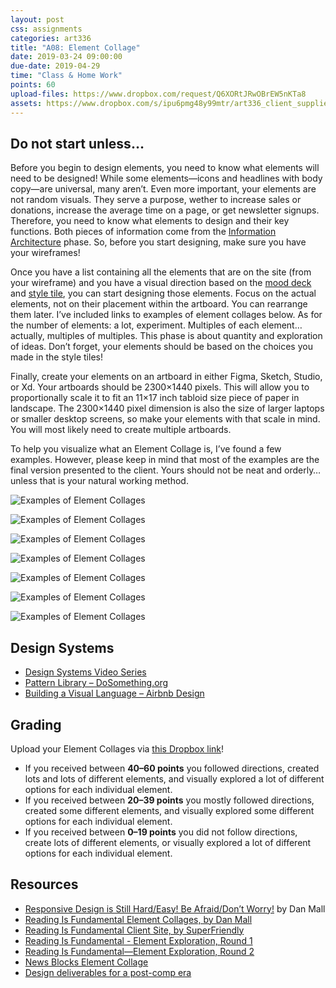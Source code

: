 ```yaml
---
layout: post
css: assignments
categories: art336
title: "A08: Element Collage"
date: 2019-03-24 09:00:00
due-date: 2019-04-29
time: "Class & Home Work"
points: 60
upload-files: https://www.dropbox.com/request/Q6XORtJRwOBrEW5nKTa8
assets: https://www.dropbox.com/s/ipu6pmg48y99mtr/art336_client_supplied_content.zip?dl=0
---
```


## Do not start unless…
Before you begin to design elements, you need to know what elements will need to be designed! While some elements—icons and headlines with body copy—are universal, many aren’t. Even more important, your elements are not random visuals. They serve a purpose, wether to increase sales or donations, increase the average time on a page, or get newsletter signups. Therefore, you need to know what elements to design and their key functions. Both pieces of information come from the [Information Architecture](https://gary.is/art336/a07b-information-architecture.html) phase. So, before you start designing, make sure you have your wireframes! 

Once you have a list containing all the elements that are on the site (from your wireframe) and you have a visual direction based on the [mood deck](https://gary.is/art336/a07d-art-direction-vs-graphic-design.html) and [style tile](https://gary.is/art336/a07d-art-direction-vs-graphic-design.html), you can start designing those elements. Focus on the actual elements, not on their placement within the artboard. You can rearrange them later. I’ve included links to examples of element collages below. As for the number of elements: a lot, experiment. Multiples of each element…actually, multiples of multiples. This phase is about quantity and exploration of ideas. Don’t forget, your elements should be based on the choices you made in the style tiles!

Finally, create your elements on an artboard in either Figma, Sketch, Studio, or Xd. Your artboards should be 2300×1440 pixels. This will allow you to proportionally scale it to fit an 11×17 inch tabloid size piece of paper in landscape. The 2300×1440 pixel dimension is also the size of larger laptops or smaller desktop screens, so make your elements with that scale in mind. You will most likely need to create multiple artboards.

To help you visualize what an Element Collage is, I’ve found a few examples. However, please keep in mind that most of the examples are the final version presented to the client. Yours should not be neat and orderly…unless that is your natural working method.

![Examples of Element Collages](../img/art336-element-collage-00.jpg)

![Examples of Element Collages](../img/art336-element-collage-01.jpg)

![Examples of Element Collages](../img/art336-element-collage-02.jpg)

![Examples of Element Collages](../img/art336-element-collage-03.png)

![Examples of Element Collages](../img/art336-element-collage-04.jpg)

![Examples of Element Collages](../img/art336-element-collage-05.jpg)

![Examples of Element Collages](../img/art336-element-collage-06.jpg)

## Design Systems
- <a href="https://www.invisionapp.com/design-system-manager/expert-advice" title="Design Systems Video Series | Master Product Design at Scale" target="_blank">Design Systems Video Series</a>
- <a href="http://forge.dosomething.org/" title="Pattern Library | DoSomething.org" target="_blank">Pattern Library – DoSomething.org</a>
- <a href="https://airbnb.design/building-a-visual-language/" title="Building a Visual Language – Airbnb Design" target="_blank">Building a Visual Language – Airbnb Design</a>

## Grading
Upload your Element Collages via <a href="https://www.dropbox.com/request/Q6XORtJRwOBrEW5nKTa8" target="_blank" title="Upload exercise files to Dropbox">this Dropbox link</a>! 

- If you received between **40&ndash;60 points** you followed directions, created lots and lots of different elements, and visually explored a lot of different options for each individual element.
- If you received between **20&ndash;39 points** you mostly followed directions, created some different elements, and visually explored some different options for each individual element.
- If you received between **0&ndash;19 points** you did not follow directions, create lots of different elements, or visually explored a lot of different options for each individual element.

## Resources
- <a href="https://vimeo.com/101875373" target="_blank" title="Responsive Design is Still Hard/Easy! Be Afraid/Don’t Worry!">Responsive Design is Still Hard/Easy! Be Afraid/Don’t Worry!</a> by Dan Mall
- <a href="http://www.danielmall.com/articles/rif-element-collages/" target="_blank" title="“Reading Is Fundamental Element Collages,” an article by Dan Mall">Reading Is Fundamental Element Collages, by Dan Mall</a>
- <a href="http://rif.superfriend.ly/" target="_blank" title="Reading Is Fundamental Client Site, by SuperFriendly">Reading Is Fundamental Client Site, by SuperFriendly</a>
- <a href="http://rif.superfriend.ly/designs/round1/" target="_blank" title="Reading Is Fundamental—Element Exploration">Reading Is Fundamental - Element Exploration, Round 1</a>
- <a href="http://rif.superfriend.ly/designs/round2/" target="_blank" title="Reading Is Fundamental—Element Exploration, Round 2">Reading Is Fundamental—Element Exploration, Round 2</a>
- <a href="https://dribbble.com/shots/2245675-News-Blocks-Element-Collage" target="_blank" title="News Blocks Element Collage by Francesco Improta - Dribbble">News Blocks Element Collage</a>
- <a href="http://typecast.com/seminars/post-comp" target="_blank" title="Design deliverables for a post-comp era">Design deliverables for a post-comp era</a>
